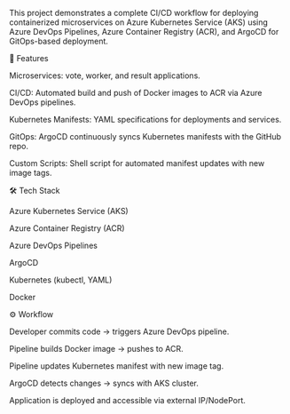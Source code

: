 This project demonstrates a complete CI/CD workflow for deploying containerized microservices on Azure Kubernetes Service (AKS) using Azure DevOps Pipelines, Azure Container Registry (ACR), and ArgoCD for GitOps-based deployment.

🚀 Features

Microservices: vote, worker, and result applications.

CI/CD: Automated build and push of Docker images to ACR via Azure DevOps pipelines.

Kubernetes Manifests: YAML specifications for deployments and services.

GitOps: ArgoCD continuously syncs Kubernetes manifests with the GitHub repo.

Custom Scripts: Shell script for automated manifest updates with new image tags.

🛠️ Tech Stack

Azure Kubernetes Service (AKS)

Azure Container Registry (ACR)

Azure DevOps Pipelines

ArgoCD

Kubernetes (kubectl, YAML)

Docker

⚙️ Workflow

Developer commits code → triggers Azure DevOps pipeline.

Pipeline builds Docker image → pushes to ACR.

Pipeline updates Kubernetes manifest with new image tag.

ArgoCD detects changes → syncs with AKS cluster.

Application is deployed and accessible via external IP/NodePort.
